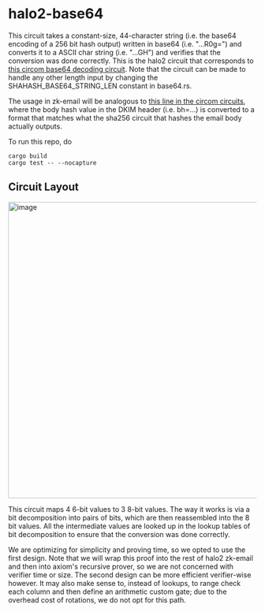 # halo2-base64

This circuit takes a constant-size, 44-character string (i.e. the base64 encoding of a 256 bit hash output) written in base64 (i.e. "...R0g=") and converts it to a ASCII char string (i.e. "...GH") and verifies that the conversion was done correctly. This is the halo2 circuit that corresponds to [this circom base64 decoding circuit](https://github.com/zk-email-verify/zk-email-verify/blob/main/circuits/base64.circom). Note that the circuit can be made to handle any other length input by changing the SHAHASH_BASE64_STRING_LEN constant in base64.rs.

The usage in zk-email will be analogous to [this line in the circom circuits](https://github.com/zk-email-verify/zk-email-verify/blob/solidity/circuits/email.circom#L115), where the body hash value in the DKIM header (i.e. bh=...) is converted to a format that matches what the sha256 circuit that hashes the email body actually outputs.

To run this repo, do

```
cargo build
cargo test -- --nocapture
```

## Circuit Layout

<img width="601" alt="image" src="https://i.imgur.com/ggNtJMP.png">

This circuit maps 4 6-bit values to 3 8-bit values. The way it works is via a bit decomposition into pairs of bits, which are then reassembled into the 8 bit values. All the intermediate values are looked up in the lookup tables of bit decomposition to ensure that the conversion was done correctly.

We are optimizing for simplicity and proving time, so we opted to use the first design. Note that we will wrap this proof into the rest of halo2 zk-email and then into axiom's recursive prover, so we are not concerned with verifier time or size. The second design can be more efficient verifier-wise however. It may also make sense to, instead of lookups, to range check each column and then define an arithmetic custom gate; due to the overhead cost of rotations, we do not opt for this path.
